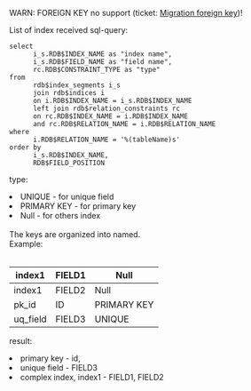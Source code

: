 WARN: FOREIGN KEY no support (ticket: [Migration foreign key](http://code.google.com/p/fb2psql/issues/detail?id=10))!

List of index received sql-query:
```
select 
      i_s.RDB$INDEX_NAME as "index name", 
      i_s.RDB$FIELD_NAME as "field name",
      rc.RDB$CONSTRAINT_TYPE as "type"
from 
      rdb$index_segments i_s 
      join rdb$indices i 
      on i.RDB$INDEX_NAME = i_s.RDB$INDEX_NAME
      left join rdb$relation_constraints rc
      on rc.RDB$INDEX_NAME = i.RDB$INDEX_NAME
      and rc.RDB$RELATION_NAME = i.RDB$RELATION_NAME
where 
      i.RDB$RELATION_NAME = '%(tableName)s'
order by 
      i_s.RDB$INDEX_NAME, 
      RDB$FIELD_POSITION
```

type:
<li>UNIQUE  - for unique field<br>
<li>PRIMARY KEY - for primary key<br>
<li>Null - for others index<br>
<br>
The keys are organized into named.<br>
Example:<br>
<br>
<table><thead><th> index1 </th><th> FIELD1 </th><th> Null </th></thead><tbody>
<tr><td> index1 </td><td> FIELD2 </td><td> Null </td></tr>
<tr><td> pk_id  </td><td> ID     </td><td> PRIMARY KEY </td></tr>
<tr><td> uq_field </td><td> FIELD3 </td><td> UNIQUE </td></tr></tbody></table>

result:<br>
<li>primary key - id,<br>
<li>unique field - FIELD3<br>
<li>complex index, index1 - FIELD1, FIELD2